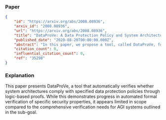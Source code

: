 ### Paper

```json
{
	"id": "https://arxiv.org/abs/2008.08936",
	"arxiv_id": "2008.08936",
	"url": "https://arxiv.org/abs/2008.08936",
	"title": "DataProVe: A Data Protection Policy and System Architecture Verification Tool",
	"published_date": "2020-08-20T00:00:00.000Z",
	"abstract": "In this paper, we propose a tool, called DataProVe, for specifying high-level data protection policies and system architectures, as well as verifying the conformance between them in a fully automated way. The syntax of the policies and the architectures is based on semi-formal languages, and the automated verification engine relies on logic and resolution based proofs. The functionality and operation of the tool are presented using different examples.",
	"citation_count": 0,
	"influential_citation_count": 0,
	"ref": "35298"
}
```

### Explanation

This paper presents DataProVe, a tool that automatically verifies whether system architectures comply with specified data protection policies through logic-based proofs. While this demonstrates progress in automated formal verification of specific security properties, it appears limited in scope compared to the comprehensive verification needs for AGI systems outlined in the sub-goal.
